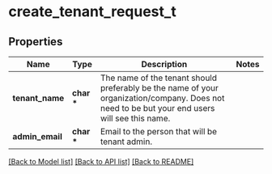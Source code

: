 # create_tenant_request_t

## Properties
Name | Type | Description | Notes
------------ | ------------- | ------------- | -------------
**tenant_name** | **char \*** | The name of the tenant should preferably be the name of your organization/company. Does not need to be but your end users will see this name. | 
**admin_email** | **char \*** | Email to the person that will be tenant admin. | 

[[Back to Model list]](../README.md#documentation-for-models) [[Back to API list]](../README.md#documentation-for-api-endpoints) [[Back to README]](../README.md)


